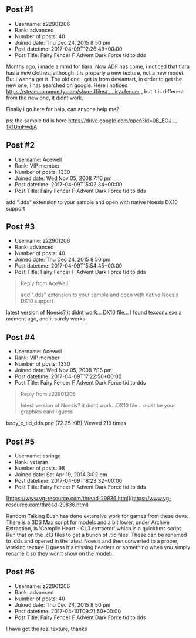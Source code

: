 ## Post #1
- Username: z22901206
- Rank: advanced
- Number of posts: 40
- Joined date: Thu Dec 24, 2015 8:50 pm
- Post datetime: 2017-04-09T12:26:49+00:00
- Post Title: Fairy Fencer F Advent Dark Force tid to dds

Months ago, i made a mmd for tiara. Now ADF has come, i noticed that tiara has a new clothes, although it is properly a new texture, not a new model. But i wanna get it.
The old one i get is from deviantart, in order to get the new one, i has searched on google.
Here i noticed [https://steamcommunity.com/sharedfiles/ ... iry+fencer](https://steamcommunity.com/sharedfiles/filedetails/?id=542689273&searchtext=fairy+fencer) , but it is different from the new one, it didnt work.

Finally i go here for help, can anyone help me?

ps: the sample tid is here
[https://drive.google.com/open?id=0B_EOJ ... 1R1UmFwdjA](https://drive.google.com/open?id=0B_EOJKLZ9WswdmtDU1R1UmFwdjA)
## Post #2
- Username: Acewell
- Rank: VIP member
- Number of posts: 1330
- Joined date: Wed Nov 05, 2008 7:16 pm
- Post datetime: 2017-04-09T15:02:34+00:00
- Post Title: Fairy Fencer F Advent Dark Force tid to dds

add ".dds" extension to your sample and open with native Noesis DX10 support
## Post #3
- Username: z22901206
- Rank: advanced
- Number of posts: 40
- Joined date: Thu Dec 24, 2015 8:50 pm
- Post datetime: 2017-04-09T15:54:45+00:00
- Post Title: Fairy Fencer F Advent Dark Force tid to dds

> Reply from AceWell
>
> add ".dds" extension to your sample and open with native Noesis DX10 support

latest version of Noesis? it didnt work...
DX10 file... I found texconv.exe a moment ago, and it surely works.
## Post #4
- Username: Acewell
- Rank: VIP member
- Number of posts: 1330
- Joined date: Wed Nov 05, 2008 7:16 pm
- Post datetime: 2017-04-09T17:22:50+00:00
- Post Title: Fairy Fencer F Advent Dark Force tid to dds

> Reply from z22901206
>
> latest version of Noesis? it didnt work...DX10 file...
must be your graphics card i guess  



body_c_tid_dds.png (72.25 KiB) Viewed 219 times
## Post #5
- Username: ssringo
- Rank: veteran
- Number of posts: 98
- Joined date: Sat Apr 19, 2014 3:02 pm
- Post datetime: 2017-04-09T18:23:32+00:00
- Post Title: Fairy Fencer F Advent Dark Force tid to dds

[https://www.vg-resource.com/thread-29836.html](https://www.vg-resource.com/thread-29836.html)

Random Talking Bush has done extensive work for games from these devs. There is a 3DS Max script for models and a bit lower, under Archive Extraction, is 'Compile Heart - CL3 extractor' which is a quickbms script. Run that on the .cl3 files to get a bunch of .tid files. These can be renamed to .dds and opened in the latest Noesis and then converted to a proper, working texture (I guess it's missing headers or something when you simply rename it so they won't show on the model).
## Post #6
- Username: z22901206
- Rank: advanced
- Number of posts: 40
- Joined date: Thu Dec 24, 2015 8:50 pm
- Post datetime: 2017-04-10T09:21:50+00:00
- Post Title: Fairy Fencer F Advent Dark Force tid to dds

I have got the real texture, thanks
